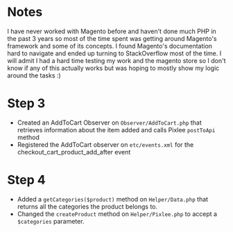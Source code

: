 # Notes
I have never worked with Magento before and haven't done much PHP in the past 3 years so most of the time spent was getting around Magento's framework and some of its concepts. I found Magento's documentation hard to navigate and ended up turning to StackOverflow most of the time.
I will admit I had a hard time testing my work and the magento store so I don't know if any of this actually works but was hoping to mostly show my logic around the tasks :)

# Step 3

  - Created an AddToCart Observer on `Observer/AddToCart.php` that retrieves information about the item added and calls Pixlee `postToApi` method
  - Registered the AddToCart observer on `etc/events.xml` for the checkout_cart_product_add_after event

# Step 4

  - Added a `getCategories($product)` method on `Helper/Data.php` that returns all the categories the product belongs to.
  - Changed the `createProduct` method on `Helper/Pixlee.php` to accept a `$categories` parameter.
